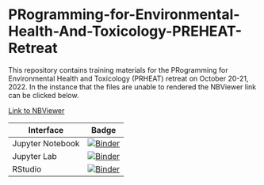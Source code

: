 # PRogramming-for-Environmental-Health-And-Toxicology-PREHEAT-Retreat

This repository contains training materials for the PRogramming for Environmental Health and Toxicology (PRHEAT) retreat on October 20-21, 2022. In the instance that the files are unable to rendered the NBViewer link can be clicked below. 

[Link to NBViewer](https://nbviewer.org/github/UNC-CEMALB/PRogramming-for-Environmental-Health-And-Toxicology-PREHEAT-Retreat/tree/main/)

| Interface | Badge |
| --------- | ----- |
| Jupyter Notebook | [![Binder](http://mybinder.org/badge_logo.svg)](http://mybinder.org/v2/gh/alexispayton/bios512-assignments/main) |
| Jupyter Lab | [![Binder](http://mybinder.org/badge_logo.svg)](http://mybinder.org/v2/gh/alexispayton/bios512-assignments/main?urlpath=lab) |
| RStudio | [![Binder](http://mybinder.org/badge_logo.svg)](http://mybinder.org/v2/gh/alexispayton/bios512-assignments/main?urlpath=rstudio) |

